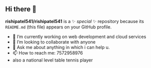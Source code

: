 ## Hi there 👋

**rishipatel541/rishipatel541** is a ✨ _special_ ✨ repository because its `README.md` (this file) appears on your GitHub profile.

- 🔭 I’m currently working on web development and cloud services 
- 👯 I’m looking to collaborate with anyone
- 💬 Ask me about anything in which i can help u.
- 📫 How to reach me: 7572958976
- also a national level table tennis player
